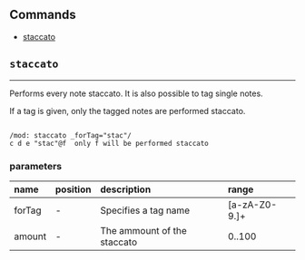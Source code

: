 ## Commands
* [staccato](#staccato)

## `staccato`
---
Performs every note staccato. It is also possible to tag single notes.

 If a tag is given, only the tagged notes are performed staccato.

 ```

 /mod: staccato _forTag="stac"/
 c d e "stac"@f  only f will be performed staccato
 ```
### parameters
| name | position | description | range |
|:--- |:--- |:--- |:--- |
| forTag | - | Specifies a tag name | [a-zA-Z0-9.]+ |
| amount | - | The ammount of the staccato | 0..100 |

<br><br><br>

